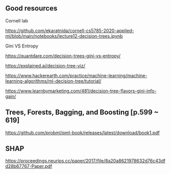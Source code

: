 ## Good resources

Cornell lab

https://github.com/ekaratnida/cornell-cs5785-2020-applied-ml/blob/main/notebooks/lecture12-decision-trees.ipynb

Gini VS Entropy

https://quantdare.com/decision-trees-gini-vs-entropy/

https://explained.ai/decision-tree-viz/

https://www.hackerearth.com/practice/machine-learning/machine-learning-algorithms/ml-decision-tree/tutorial/

https://www.learnbymarketing.com/481/decision-tree-flavors-gini-info-gain/

## Trees, Forests, Bagging, and Boosting [p.599 ~ 619]
https://github.com/probml/pml-book/releases/latest/download/book1.pdf

## SHAP
https://proceedings.neurips.cc/paper/2017/file/8a20a8621978632d76c43dfd28b67767-Paper.pdf
